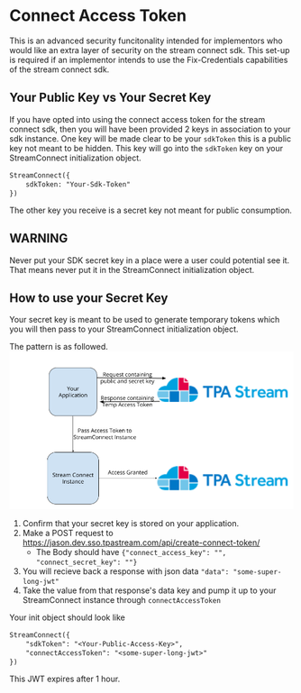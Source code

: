 # Connect Access Token

This is an advanced security funcitonality intended for implementors who would like an extra layer of security on the stream connect sdk. This set-up is required if an implementor intends to use the Fix-Credentials capabilities of the stream connect sdk.

## Your Public Key vs Your Secret Key
If you have opted into using the connect access token for the stream connect sdk, then you will have been provided 2 keys in association to your sdk instance. One key will be made clear to be your `sdkToken` this is a public key not meant to be hidden. This key will go into the `sdkToken` key on your StreamConnect initialization object.

```
StreamConnect({
    sdkToken: "Your-Sdk-Token"
})
```

The other key you receive is a secret key not meant for public consumption. 

**WARNING**
-----------
Never put your SDK secret key in a place were a user could potential see it. That means never put it in the StreamConnect initialization object.


## How to use your Secret Key
Your secret key is meant to be used to generate temporary tokens which you will then pass to your StreamConnect initialization object.

The pattern is as followed.
![Connect Access Token Pattern](connect-access-token-screenshots/connect-access-token-pattern.png)

1. Confirm that your secret key is stored on your application.
2. Make a POST request to https://jason.dev.sso.tpastream.com/api/create-connect-token/
    * The Body should have `{"connect_access_key": "", "connect_secret_key": ""}`
3. You will recieve back a response with json data `"data": "some-super-long-jwt"`
4. Take the value from that response's data key and pump it up to your StreamConnect instance through `connectAccessToken`

Your init object should look like
```
StreamConnect({
    "sdkToken": "<Your-Public-Access-Key>",
    "connectAccessToken": "<some-super-long-jwt>"
})
```

This JWT expires after 1 hour.